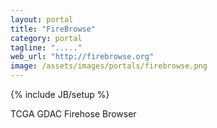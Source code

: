 ```yaml
---
layout: portal
title: "FireBrowse"
category: portal
tagline: "....."
web_url: "http://firebrowse.org"
image: /assets/images/portals/firebrowse.png
---
```

{% include JB/setup %}

TCGA GDAC Firehose Browser

